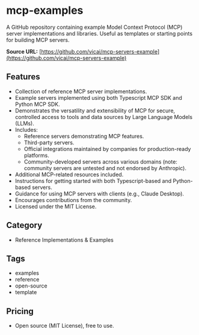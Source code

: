 # mcp-examples

A GitHub repository containing example Model Context Protocol (MCP) server implementations and libraries. Useful as templates or starting points for building MCP servers.

**Source URL:** [https://github.com/vicai/mcp-servers-example](https://github.com/vicai/mcp-servers-example)

## Features
- Collection of reference MCP server implementations.
- Example servers implemented using both Typescript MCP SDK and Python MCP SDK.
- Demonstrates the versatility and extensibility of MCP for secure, controlled access to tools and data sources by Large Language Models (LLMs).
- Includes:
    - Reference servers demonstrating MCP features.
    - Third-party servers.
    - Official integrations maintained by companies for production-ready platforms.
    - Community-developed servers across various domains (note: community servers are untested and not endorsed by Anthropic).
- Additional MCP-related resources included.
- Instructions for getting started with both Typescript-based and Python-based servers.
- Guidance for using MCP servers with clients (e.g., Claude Desktop).
- Encourages contributions from the community.
- Licensed under the MIT License.

## Category
- Reference Implementations & Examples

## Tags
- examples
- reference
- open-source
- template

## Pricing
- Open source (MIT License), free to use.